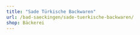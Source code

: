 ```yaml
---
title: "Sade Türkische Backwaren"
url: /bad-saeckingen/sade-tuerkische-backwaren/
shop: Bäckerei
---
```

